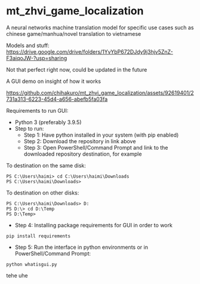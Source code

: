 # mt_zhvi_game_localization
A neural networks machine translation model for specific use cases such as chinese game/manhua/novel translation to vietnamese

Models and stuff: https://drive.google.com/drive/folders/1YvYbP672DJdy9j3hjv5ZnZ-F3aiqoJW-?usp=sharing

Not that perfect right now, could be updated in the future

A GUI demo on insight of how it works

https://github.com/chihakuro/mt_zhvi_game_localization/assets/92619401/2731a313-6223-45d4-a656-abefb5fa03fa

Requirements to run GUI:
- Python 3 (preferably 3.9.5)
- Step to run:
  + Step 1: Have python installed in your system (with pip enabled)
  + Step 2: Download the repository in link above
  + Step 3: Open PowerShell/Command Prompt and link to the downloaded repository destination, for example

To destination on the same disk:
```
PS C:\Users\haimi> cd C:\Users\haimi\Downloads
PS C:\Users\haimi\Downloads>
```

To destination on other disks:
```
PS C:\Users\haimi\Downloads> D:
PS D:\> cd D:\Temp
PS D:\Temp>
```

  + Step 4: Installing package requirements for GUI in order to work

```
pip install requirements
```

  + Step 5: Run the interface in python environments or in PowerShell/Command Prompt:

```
python whatisgui.py
```

tehe uhe



